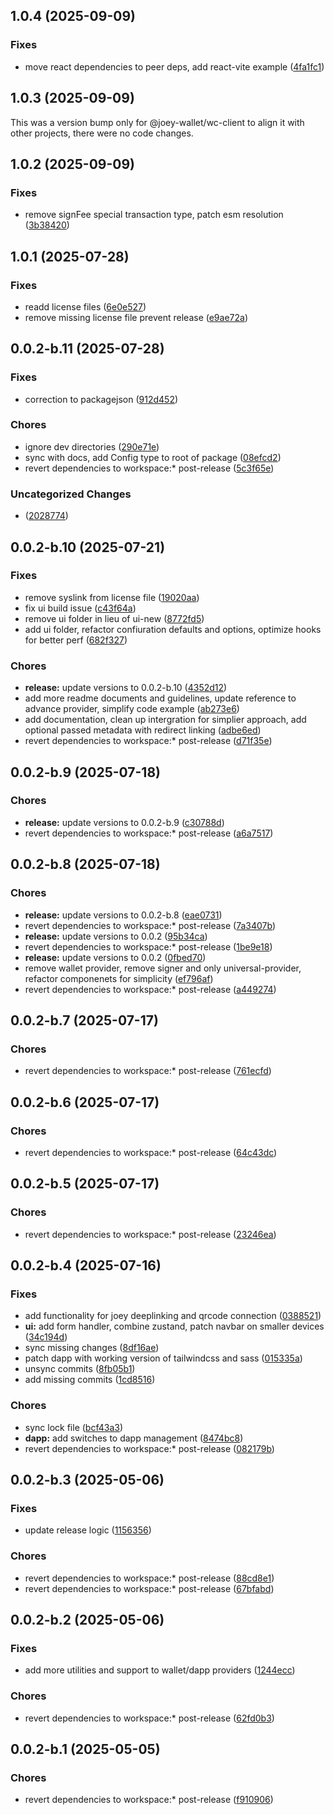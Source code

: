 ## 1.0.4 (2025-09-09)

### Fixes

- move react dependencies to peer deps, add react-vite example ([4fa1fc1](https://github.com/Joey-Wallet/wc-client/commit/4fa1fc1))

## 1.0.3 (2025-09-09)

This was a version bump only for @joey-wallet/wc-client to align it with other projects, there were no code changes.

## 1.0.2 (2025-09-09)

### Fixes

- remove signFee special transaction type, patch esm resolution ([3b38420](https://github.com/Joey-Wallet/wc-client/commit/3b38420))

## 1.0.1 (2025-07-28)

### Fixes

- readd license files ([6e0e527](https://github.com/Joey-Wallet/wc-client/commit/6e0e527))
- remove missing license file prevent release ([e9ae72a](https://github.com/Joey-Wallet/wc-client/commit/e9ae72a))

## 0.0.2-b.11 (2025-07-28)

### Fixes

- correction to packagejson ([912d452](https://github.com/first-ledger/wallet-connect-playground/commit/912d452))

### Chores

- ignore dev directories ([290e71e](https://github.com/first-ledger/wallet-connect-playground/commit/290e71e))
- sync with docs, add Config type to root of package ([08efcd2](https://github.com/first-ledger/wallet-connect-playground/commit/08efcd2))
- revert dependencies to workspace:* post-release ([5c3f65e](https://github.com/first-ledger/wallet-connect-playground/commit/5c3f65e))

### Uncategorized Changes

-  ([2028774](https://github.com/first-ledger/wallet-connect-playground/commit/2028774))

## 0.0.2-b.10 (2025-07-21)

### Fixes

- remove syslink from license file ([19020aa](https://github.com/first-ledger/wallet-connect-playground/commit/19020aa))
- fix ui build issue ([c43f64a](https://github.com/first-ledger/wallet-connect-playground/commit/c43f64a))
- remove ui folder in lieu of ui-new ([8772fd5](https://github.com/first-ledger/wallet-connect-playground/commit/8772fd5))
- add ui folder, refactor confiuration defaults and options, optimize hooks for better perf ([682f327](https://github.com/first-ledger/wallet-connect-playground/commit/682f327))

### Chores

- **release:** update versions to 0.0.2-b.10 ([4352d12](https://github.com/first-ledger/wallet-connect-playground/commit/4352d12))
- add more readme documents and guidelines, update reference to advance provider, simplify code example ([ab273e6](https://github.com/first-ledger/wallet-connect-playground/commit/ab273e6))
- add documentation, clean up intergration for simplier approach, add optional passed metadata with redirect linking ([adbe6ed](https://github.com/first-ledger/wallet-connect-playground/commit/adbe6ed))
- revert dependencies to workspace:* post-release ([d71f35e](https://github.com/first-ledger/wallet-connect-playground/commit/d71f35e))

## 0.0.2-b.9 (2025-07-18)

### Chores

- **release:** update versions to 0.0.2-b.9 ([c30788d](https://github.com/first-ledger/wallet-connect-playground/commit/c30788d))
- revert dependencies to workspace:* post-release ([a6a7517](https://github.com/first-ledger/wallet-connect-playground/commit/a6a7517))

## 0.0.2-b.8 (2025-07-18)

### Chores

- **release:** update versions to 0.0.2-b.8 ([eae0731](https://github.com/first-ledger/wallet-connect-playground/commit/eae0731))
- revert dependencies to workspace:* post-release ([7a3407b](https://github.com/first-ledger/wallet-connect-playground/commit/7a3407b))
- **release:** update versions to 0.0.2 ([95b34ca](https://github.com/first-ledger/wallet-connect-playground/commit/95b34ca))
- revert dependencies to workspace:* post-release ([1be9e18](https://github.com/first-ledger/wallet-connect-playground/commit/1be9e18))
- **release:** update versions to 0.0.2 ([0fbed70](https://github.com/first-ledger/wallet-connect-playground/commit/0fbed70))
- remove wallet provider, remove signer and only universal-provider, refactor componenets for simplicity ([ef796af](https://github.com/first-ledger/wallet-connect-playground/commit/ef796af))
- revert dependencies to workspace:* post-release ([a449274](https://github.com/first-ledger/wallet-connect-playground/commit/a449274))

## 0.0.2-b.7 (2025-07-17)

### Chores

- revert dependencies to workspace:* post-release ([761ecfd](https://github.com/first-ledger/wallet-connect-playground/commit/761ecfd))

## 0.0.2-b.6 (2025-07-17)

### Chores

- revert dependencies to workspace:* post-release ([64c43dc](https://github.com/first-ledger/wallet-connect-playground/commit/64c43dc))

## 0.0.2-b.5 (2025-07-17)

### Chores

- revert dependencies to workspace:* post-release ([23246ea](https://github.com/first-ledger/wallet-connect-playground/commit/23246ea))

## 0.0.2-b.4 (2025-07-16)

### Fixes

- add functionality for joey deeplinking and qrcode connection ([0388521](https://github.com/first-ledger/wallet-connect-playground/commit/0388521))
- **ui:** add form handler, combine zustand, patch navbar on smaller devices ([34c194d](https://github.com/first-ledger/wallet-connect-playground/commit/34c194d))
- sync missing changes ([8df16ae](https://github.com/first-ledger/wallet-connect-playground/commit/8df16ae))
- patch dapp with working version of tailwindcss and sass ([015335a](https://github.com/first-ledger/wallet-connect-playground/commit/015335a))
- unsync commits ([8fb05b1](https://github.com/first-ledger/wallet-connect-playground/commit/8fb05b1))
- add missing commits ([1cd8516](https://github.com/first-ledger/wallet-connect-playground/commit/1cd8516))

### Chores

- sync lock file ([bcf43a3](https://github.com/first-ledger/wallet-connect-playground/commit/bcf43a3))
- **dapp:** add switches to dapp management ([8474bc8](https://github.com/first-ledger/wallet-connect-playground/commit/8474bc8))
- revert dependencies to workspace:* post-release ([082179b](https://github.com/first-ledger/wallet-connect-playground/commit/082179b))

## 0.0.2-b.3 (2025-05-06)

### Fixes

- update release logic ([1156356](https://github.com/first-ledger/wallet-connect-playground/commit/1156356))

### Chores

- revert dependencies to workspace:* post-release ([88cd8e1](https://github.com/first-ledger/wallet-connect-playground/commit/88cd8e1))
- revert dependencies to workspace:* post-release ([67bfabd](https://github.com/first-ledger/wallet-connect-playground/commit/67bfabd))

## 0.0.2-b.2 (2025-05-06)

### Fixes

- add more utilities and support to wallet/dapp providers ([1244ecc](https://github.com/first-ledger/wallet-connect-playground/commit/1244ecc))

### Chores

- revert dependencies to workspace:* post-release ([62fd0b3](https://github.com/first-ledger/wallet-connect-playground/commit/62fd0b3))

## 0.0.2-b.1 (2025-05-05)

### Chores

- revert dependencies to workspace:* post-release ([f910906](https://github.com/first-ledger/wallet-connect-playground/commit/f910906))